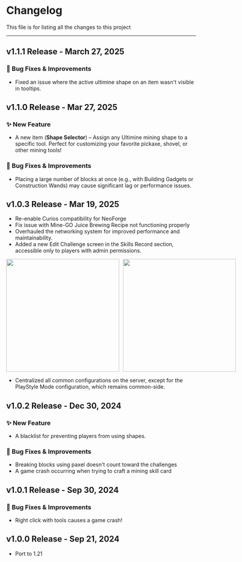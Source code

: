 # Changelog
This file is for listing all the changes to this project
<hr>

## v1.1.1 Release - March 27, 2025
### 🐛 Bug Fixes & Improvements
- Fixed an issue where the active ultimine shape on an item wasn't visible in tooltips.

## v1.1.0 Release - Mar 27, 2025
### ✨ New Feature
- A new item (**Shape Selector**) – Assign any Ultimine mining shape to a specific tool. Perfect for customizing your favorite pickaxe, shovel, or other mining tools!
### 🐛 Bug Fixes & Improvements
- Placing a large number of blocks at once (e.g., with Building Gadgets or Construction Wands) may cause significant lag or performance issues.

## v1.0.3 Release - Mar 19, 2025
- Re-enable Curios compatibility for NeoForge
- Fix issue with Mine-GO Juice Brewing Recipe not functioning properly
- Overhauled the networking system for improved performance and maintainability.
- Added a new Edit Challenge screen in the Skills Record section, accessible only to players with admin permissions.

<div style="display: flex; gap: 10px;">
<img src="https://i.imgur.com/t6eklpZ.png" width="300" />
<img src="https://i.imgur.com/uD5SA3d.png" width="300" />
</div>

- Centralized all common configurations on the server, except for the PlayStyle Mode configuration, which remains common-side.

## v1.0.2 Release - Dec 30, 2024
### ✨ New Feature
- A blacklist for preventing players from using shapes.
### 🐛 Bug Fixes & Improvements
- Breaking blocks using paxel doesn't count toward the challenges
- A game crash occurring when trying to craft a mining skill card

## v1.0.1 Release - Sep 30, 2024
### 🐛 Bug Fixes & Improvements
- Right click with tools causes a game crash!

## v1.0.0 Release - Sep 21, 2024
- Port to 1.21